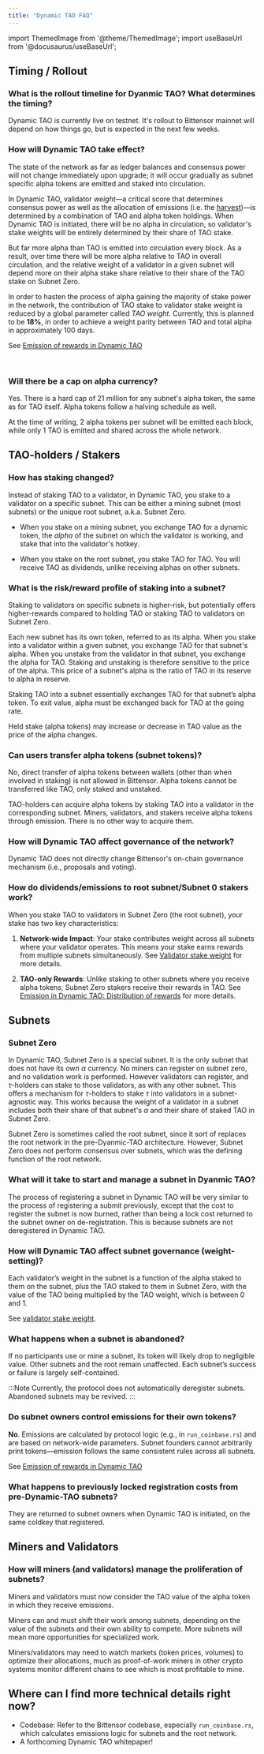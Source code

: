 ```yaml
---
title: "Dynamic TAO FAQ"
--- 
```

import ThemedImage from '@theme/ThemedImage';
import useBaseUrl from '@docusaurus/useBaseUrl';

## Timing / Rollout

### What is the rollout timeline for Dyanmic TAO? What determines the timing?

Dynamic TAO is currently live on testnet. It's rollout to Bittensor mainnet will depend on how things go, but is expected in the next few weeks.

### How will Dynamic TAO take effect?

The state of the network as far as ledger balances and consensus power will not change immediately upon upgrade; it will occur gradually as subnet specific alpha tokens are emitted and staked into circulation.

In Dynamic TAO, validator *weight*&mdash;a critical score that determines consensus power as well as the allocation of emissions (i.e. the [harvest](./emission.md#harvest))&mdash;is determined by a combination of TAO and alpha token holdings. When Dynamic TAO is initiated, there will be no alpha in circulation, so validator's stake weights will be entirely determined by their share of TAO stake.

But far more alpha than TAO is emitted into circulation every block. As a result, over time there will be more alpha relative to TAO in overall circulation, and the relative weight of a validator in a given subnet will depend more on their alpha stake share relative to their share of the TAO stake on Subnet Zero.

In order to hasten the process of alpha gaining the majority of stake power in the network, the contribution of TAO stake to validator stake weight is reduced by a global parameter called *TAO weight*. Currently, this is planned to be **18%**, in order to achieve a weight parity between TAO and total alpha in approximately 100 days.

See [Emission of rewards in Dynamic TAO](./emission.md)
<center>
<ThemedImage
alt="Curves"
sources={{
    light: useBaseUrl('/img/docs/dynamic-tao/curves.png'),
    dark: useBaseUrl('/img/docs/dynamic-tao/curves.png'),
  }}
style={{width: 650}}
/>
</center>

<br />


### Will there be a cap on alpha currency?

Yes. There is a hard cap of 21 million for any subnet's alpha token, the same as for TAO itself. Alpha tokens follow a halving schedule as well. 

At the time of writing, 2 alpha tokens per subnet will be emitted each block, while only 1 TAO is emitted and shared across the whole network.

## TAO-holders / Stakers

### How has staking changed?

Instead of staking TAO to a validator, in Dynamic TAO, you stake to a validator on a specific subnet. This can be either a mining subnet (most subnets) or the unique root subnet, a.k.a. Subnet Zero.

- When you stake on a mining subnet, you exchange TAO for a dynamic token, the *alpha* of the subnet on which the validator is working, and stake that into the validator's hotkey.

- When you stake on the root subnet, you stake TAO for TAO. You will receive TAO as dividends, unlike receiving alphas on other subnets.

### What is the risk/reward profile of staking into a subnet?

Staking to validators on specific subnets is higher-risk, but potentially offers higher-rewards compared to holding TAO or staking TAO to validators on Subnet Zero.

Each new subnet has its own token, referred to as its alpha. When you stake into a validator within a given subnet, you exchange TAO for that subnet's alpha. When you unstake from the validator in that subnet, you exchange the alpha for TAO. Staking and unstaking is therefore sensitive to the price of the alpha. This price of a subnet's alpha is the ratio of TAO in its reserve to alpha in reserve. 

Staking TAO into a subnet essentially exchanges TAO for that subnet’s alpha token. To exit value, alpha must be exchanged back for TAO at the going rate.

Held stake (alpha tokens) may increase or decrease in TAO value as the price of the alpha changes.

### Can users transfer alpha tokens (subnet tokens)?

No, direct transfer of alpha tokens between wallets (other than when involved in staking) is not allowed in Bittensor. Alpha tokens cannot be transferred like TAO, only staked and unstaked.

TAO-holders can acquire alpha tokens by staking TAO into a validator in the corresponding subnet. Miners, validators, and stakers receive alpha tokens through emission. There is no other way to acquire them.

### How will Dynamic TAO affect governance of the network?

Dynamic TAO does not directly change Bittensor's on-chain governance mechanism (i.e., proposals and voting).

### How do dividends/emissions to root subnet/Subnet 0 stakers work?

When you stake TAO to validators in Subnet Zero (the root subnet), your stake has two key characteristics:

1. **Network-wide Impact**: Your stake contributes weight across all subnets where your validator operates. This means your stake earns rewards from multiple subnets simultaneously. See [Validator stake weight](dtao-guide#validator-stake-weight) for more details.

2. **TAO-only Rewards**: Unlike staking to other subnets where you receive alpha tokens, Subnet Zero stakers receive their rewards in TAO. See [Emission in Dynamic TAO: Distribution of rewards](emission#distribution-of-rewards) for more details.


## Subnets

### Subnet Zero

In Dynamic TAO, Subnet Zero is a special subnet. It is the only subnet that does not have its own $\alpha$ currency. No miners can register on subnet zero, and no validation work is performed. However validators can register, and $\tau$-holders can stake to those validators, as with any other subnet. This offers a mechanism for $\tau$-holders to stake $\tau$ into validators in a subnet-agnostic way. This works because the weight of a validator in a subnet includes both their share of that subnet's $\alpha$ and their share of staked TAO in Subnet Zero.

Subnet Zero is sometimes called the root subnet, since it sort of replaces the root network in the pre-Dyanmic-TAO architecture. However, Subnet Zero does not perform consensus over subnets, which was the defining function of the root network.

### What will it take to start and manage a subnet in Dyanmic TAO?
The process of registering a subnet in Dynamic TAO will be very similar to the process of registering a submit previously, except that the cost to register the subnet is now burned, rather than being a lock cost returned to the subnet owner on de-registration. This is because subnets are not deregistered in Dynamic TAO.

### How will Dynamic TAO affect subnet governance (weight-setting)?

Each validator’s weight in the subnet is a function of the alpha staked to them on the subnet, plus the TAO staked to them in Subnet Zero, with the value of the TAO being multiplied by the TAO weight, which is between 0 and 1.

See [validator stake weight](./dtao-guide.md#walidator-stake-weight).

### What happens when a subnet is abandoned?

If no participants use or mine a subnet, its token will likely drop to negligible value. Other subnets and the root remain unaffected. Each subnet’s success or failure is largely self-contained.

:::Note
Currently, the protocol does not automatically deregister subnets. Abandoned subnets may be revived.
:::

### Do subnet owners control emissions for their own tokens?

**No**. Emissions are calculated by protocol logic (e.g., in `run_coinbase.rs`) and are based on network-wide parameters. Subnet founders cannot arbitrarily print tokens&mdash;emission follows the same consistent rules across all subnets.

See [Emission of rewards in Dynamic TAO](./emission.md)

### What happens to previously locked registration costs from pre-Dynamic-TAO subnets?

They are returned to subnet owners when Dynamic TAO is initiated, on the same coldkey that registered.

## Miners and Validators

### How will miners (and validators) manage the proliferation of subnets?

Miners and validators must now consider the TAO value of the alpha token in which they receive emissions.

Miners can and must shift their work among subnets, depending on the value of the subnets and their own ability to compete. More subnets will mean more opportunities for specialized work.

Miners/validators may need to watch markets (token prices, volumes) to optimize their allocations, much as proof-of-work miners in other crypto systems monitor different chains to see which is most profitable to mine.

## Where can I find more technical details right now?

- Codebase: Refer to the Bittensor codebase, especially `run_coinbase.rs`, which calculates emissions logic for subnets and the root network.  
- A forthcoming Dynamic TAO whitepaper!

